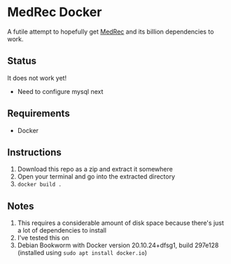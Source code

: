 # MedRec Docker
A futile attempt to hopefully get [MedRec](https://github.com/mitmedialab/medrec) and its billion dependencies to work.

## Status
It does not work yet!
* Need to configure mysql next

## Requirements
* Docker

## Instructions
1. Download this repo as a zip and extract it somewhere
2. Open your terminal and go into the extracted directory
3. `docker build .`

## Notes
1. This requires a considerable amount of disk space because there's just a lot of dependencies to install
2. I've tested this on
  1. Debian Bookworm with Docker version 20.10.24+dfsg1, build 297e128 (installed using `sudo apt install docker.io`)

